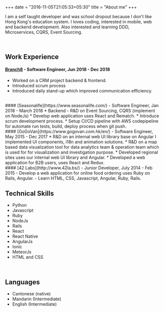 +++
date = "2016-11-05T21:05:33+05:30"
title = "About me"
+++

I am a self taught developer and was school dropout because I don't like Hong Kong's education system. I loves coding, interested in mobile, web and backend development. Also interested and learning DDD, Microservices, CQRS, Event Sourcing.

<br>

## Work Experience
#### [Branch8](https://www.branch8.com/) - Software Engineer, Jun 2018 - Dec 2018
* Worked on a CRM project backend & frontend.
* Introduced scrum process
* Introduced daily stand-up which improved communication efficiency.

<br>
#### [Seasonalife](https://www.seasonalife.com/) - Software Engineer, Jan 2018 - March 2018
* Backend - R&D on Event Sourcing, CQRS (implement on NodeJs)
* Develop web application uses React and Rematch.
* Introduce scrum development process.
* Setup CI/CD pipeline with AWS codepipeline for automate run tests, build, deploy process when git push.

<br>
#### [GoGoVan](https://www.gogovan.com.hk/en/) - Software Engineer, May 2015 - Dec 2017
* R&D on an internal web UI library base on Angular I implemented UI components, i18n and animation solutions.
* R&D on a map based data visualization tool for data analytics team & operation team which is used for for visualization and investigation purpose.
* Developed regional sites uses our internal web UI library and Angular.
* Developed a web application for B2B users, uses React and Redux.

<br>
#### [42 Labs](http://www.42la.bs/) - Junior Developer, July 2014 - Feb 2015
- Develop a web application for online food ordering uses Ruby on Rails, Angular.
- Learn HTML, CSS, Javascript, Angular, Ruby, Rails.

<br>

## Technical Skills
* Python
* Javascript
* Ruby
* NodeJs
* Rails
* React
* React Native
* AngularJs
* Ionic
* MeteorJs
* HTML and CSS

<br>

## Languages
* Cantonese (native)
* Mandarin (Intermediate)
* English (Intermediate)

[1]: /img/about.jpg
